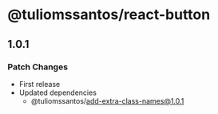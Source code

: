 # @tuliomssantos/react-button

## 1.0.1

### Patch Changes

- First release
- Updated dependencies
  - @tuliomssantos/add-extra-class-names@1.0.1
